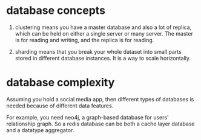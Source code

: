 # database concepts

1. clustering means you have a master database and also a lot of replica, which can be held on either a single server or many server. The master is for reading and writing, and the replica is for reading.

2. sharding means that you break your whole dataset into small parts stored in different database instances. It is a way to scale horizontally. 

# database complexity

Assuming you hold a social media app, then different types of databases is needed because of different data features.

For example, you need neo4j, a graph-based database for users' relationship graph. So a redis database can be both a cache layer database and a datatype aggregator.   
